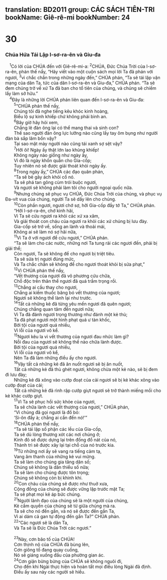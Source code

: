 translation: BD2011
group: CÁC SÁCH TIÊN-TRI
bookName: Giê-rê-mi 
bookNumber: 24
-------

<div class="title"><h1>30</h1><h3>Chúa Hứa Tái Lập I-sơ-ra-ên và Giu-đa</h3></div>
<span class="verse gie_30_1"> <sup>1</sup>Có lời của CHÚA đến với Giê-rê-mi-a: </span>
<span class="verse gie_30_2"><sup>2</sup>CHÚA, Ðức Chúa Trời của I-sơ-ra-ên, phán thế nầy, “Hãy viết vào một cuộn sách mọi lời Ta đã phán với ngươi, </span>
<span class="verse gie_30_3"><sup>3</sup>vì chắc chắn trong những ngày đến,” CHÚA phán, “Ta sẽ tái lập vận mạng của dân Ta, tức của dân I-sơ-ra-ên và Giu-đa,” CHÚA phán. “Ta sẽ đem chúng trở về xứ Ta đã ban cho tổ tiên của chúng, và chúng sẽ chiếm lấy làm sở hữu.”<br/></span>
<span class="verse gie_30_4"> <sup>4</sup>Ðây là những lời CHÚA phán liên quan đến I-sơ-ra-ên và Giu-đa: <br/></span>
<span class="verse gie_30_5">  <sup>5</sup>“CHÚA phán thế nầy, <br/>  Chúng tôi đã nghe tiếng kêu khóc kinh hoàng,<br/>  Biểu lộ sự kinh khiếp chứ không phải bình an.<br/></span>
<span class="verse gie_30_6">  <sup>6</sup>Bây giờ hãy hỏi xem,<br/>  Chẳng lẽ đàn ông lại có thể mang thai và sinh con?<br/>  Thế sao người đàn ông lực lưỡng nào cũng lấy tay ôm bụng như người đàn bà sắp lâm bồn vậy?<br/>  Tại sao mặt mày người nào cũng tái xanh sợ sệt vậy?<br/></span>
<span class="verse gie_30_7">  <sup>7</sup>Hỡi ôi! Ngày ấy thật lớn lao khủng khiếp!<br/>  Không ngày nào giống như ngày ấy,<br/>  Vì đó là ngày khốn quẫn cho Gia-cốp;<br/>  Tuy nhiên nó sẽ được giải thoát khỏi ngày ấy.<br/></span>
<span class="verse gie_30_8">  <sup>8</sup>Trong ngày ấy,” CHÚA các đạo quân phán, <br/>  “Ta sẽ bẻ gãy ách khỏi cổ nó.<br/>  Ta sẽ phá tan gông cùm trói buộc ngươi, <br/>  Và ngươi sẽ không phải làm tôi cho người ngoại quốc nữa.<br/></span>
<span class="verse gie_30_9">  <sup>9</sup>Nhưng chúng sẽ phục vụ CHÚA, Ðức Chúa Trời của chúng, và phục vụ Ða-vít vua của chúng, người Ta sẽ dấy lên cho chúng.<br/></span>
<span class="verse gie_30_10">  <sup>10</sup>Còn phần ngươi, ngươi chớ sợ, hỡi Gia-cốp đầy tớ Ta,” CHÚA phán.<br/>  “Hỡi I-sơ-ra-ên, chớ kinh hãi,<br/>  Vì Ta sẽ cứu ngươi ra khỏi các xứ xa xăm,<br/>  Và giải thoát con cháu của ngươi ra khỏi các xứ chúng bị lưu đày.<br/>  Gia-cốp sẽ trở về, sống an lành và thoải mái,<br/>  Không ai sẽ làm nó sợ hãi nữa, <br/></span>
<span class="verse gie_30_11">  <sup>11</sup>Vì Ta ở với ngươi để cứu ngươi,” CHÚA phán.<br/>  “Ta sẽ làm cho các nước, những nơi Ta tung rải các ngươi đến, phải bị giải thể;<br/>  Còn ngươi, Ta sẽ không để cho ngươi bị triệt tiêu.<br/>  Ta sẽ sửa trị ngươi đúng mức,<br/>  Và Ta chắc chắn sẽ không để cho ngươi thoát khỏi bị sửa phạt,” <br/></span>
<span class="verse gie_30_12">  <sup>12</sup>Vì CHÚA phán thế nầy, <br/>  “Vết thương của ngươi đã vô phương cứu chữa,<br/>  Chỗ độc trên thân thể ngươi đã quá trầm trọng rồi.<br/></span>
<span class="verse gie_30_13">  <sup>13</sup>Chẳng ai cầu thay cho ngươi,<br/>  Chẳng ai kiếm thuốc băng bó vết thương của ngươi;<br/>  Ngươi sẽ không thể lành lại như trước.<br/></span>
<span class="verse gie_30_14">  <sup>14</sup>Tất cả những kẻ đã từng yêu mến ngươi đã quên ngươi;<br/>  Chúng chẳng quan tâm đến ngươi nữa;<br/>  Vì Ta đã đánh ngươi trọng thương như đánh một kẻ thù;<br/>  Ta đã phạt ngươi một hình phạt quá ư tàn khốc,<br/>  Bởi tội của ngươi quá nhiều,<br/>  Vì lỗi của ngươi vô kể.<br/></span>
<span class="verse gie_30_15">  <sup>15</sup>Ngươi kêu la vì vết thương của ngươi đau nhức làm gì?<br/>  Nỗi đau của ngươi sẽ không thể nào chữa lành được.<br/>  Bởi tội của ngươi quá nhiều,<br/>  Vì lỗi của ngươi vô kể,<br/>  Nên Ta đã làm những điều ấy cho ngươi. <br/></span>
<span class="verse gie_30_16">  <sup>16</sup>Vậy tất cả những kẻ đã ăn nuốt ngươi sẽ bị ăn nuốt,<br/>  Tất cả những kẻ đã thù ghét ngươi, không chừa một kẻ nào, sẽ bị đem đi lưu đày;<br/>  Những kẻ đã xông vào cướp đoạt của cải ngươi sẽ bị kẻ khác xông vào cướp đoạt của cải;<br/>  Tất cả những kẻ đã rình rập cướp giựt ngươi sẽ trở thành miếng mồi cho kẻ khác cướp giựt.<br/></span>
<span class="verse gie_30_17">  <sup>17</sup>Vì Ta sẽ phục hồi sức khỏe của ngươi,<br/>  Ta sẽ chữa lành các vết thương của ngươi,” CHÚA phán,<br/>  “Vì chúng đã gọi ngươi là đồ bỏ:<br/>  ‘Si-ôn đấy à; chẳng ai cần đến nó!’”<br/></span>
<span class="verse gie_30_18">  <sup>18</sup>CHÚA phán thế nầy, <br/>  “Ta sẽ tái lập số phận các lều của Gia-cốp,<br/>  Ta sẽ dủ lòng thương xót các nơi chúng ở;<br/>  Kinh đô sẽ được dựng lại trên đống đổ nát của nó,<br/>  Thành trì sẽ được xây lại tại chỗ của nó trước kia.<br/></span>
<span class="verse gie_30_19">  <sup>19</sup>Từ những nơi ấy sẽ vang ra tiếng cảm tạ,<br/>  Vang âm thanh của những kẻ vui mừng.<br/>  Ta sẽ làm cho chúng gia tăng dân số;<br/>  Chúng sẽ không là dân thiểu số nữa;<br/>  Ta sẽ làm cho chúng được tôn trọng;<br/>  Chúng sẽ không còn bị khinh khi.<br/></span>
<span class="verse gie_30_20">  <sup>20</sup>Con cháu của chúng sẽ được như thuở xưa,<br/>  Cộng đồng của chúng sẽ được vững lập trước mặt Ta;<br/>  Ta sẽ phạt mọi kẻ áp bức chúng.<br/></span>
<span class="verse gie_30_21">  <sup>21</sup>Người lãnh đạo của chúng sẽ là một người của chúng,<br/>  Kẻ cầm quyền của chúng sẽ từ giữa chúng mà ra.<br/>  Ta sẽ cho nó đến gần, và nó sẽ được đến gần Ta,<br/>  Vì ai dám cả gan tự động đến gần Ta?” CHÚA phán.<br/></span>
<span class="verse gie_30_22">  <sup>22</sup>“Các ngươi sẽ là dân Ta,<br/>  Và Ta sẽ là Ðức Chúa Trời các ngươi.” <br/><br/></span>
<span class="verse gie_30_23">  <sup>23</sup>Này, cơn bão tố của CHÚA!<br/>  Cơn thịnh nộ của CHÚA đã bùng lên,<br/>  Cơn giông tố đang quay cuồng,<br/>  Nó sẽ giáng xuống đầu của phường gian ác.<br/></span>
<span class="verse gie_30_24">  <sup>24</sup>Cơn giận bừng bừng của CHÚA sẽ không nguôi đi,<br/>  Cho đến khi Ngài thực hiện và hoàn tất mọi điều lòng Ngài đã định.<br/>  Ðiều ấy sau này các người sẽ hiểu.<br/></span>
